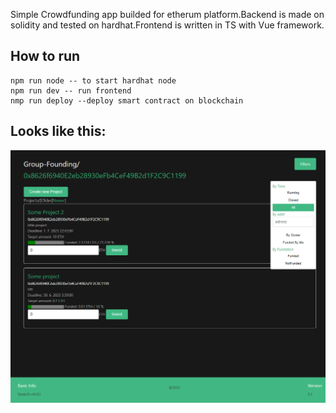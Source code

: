 Simple Crowdfunding app builded for etherum platform.Backend is made on solidity and tested on hardhat.Frontend is written in TS with Vue framework.
## How to run
```
npm run node -- to start hardhat node
npm run dev -- run frontend
nmp run deploy --deploy smart contract on blockchain
```
## Looks like this:
![UI showcase.](https://github.com/Thechopsee/Group-Founding/blob/main/img/UI.png?raw=true)

